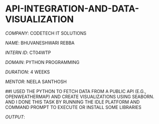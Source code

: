# API-INTEGRATION-AND-DATA-VISUALIZATION

*COMPANY*: CODETECH IT SOLUTIONS

*NAME*: BHUVANESHWARI REBBA

*INTERN ID*: CT04WTP

*DOMAIN*: PYTHON PROGRAMMING

*DURATION*: 4 WEEKS

*MENTOR*: NEELA SANTHOSH

##I USED THE PYTHON TO FETCH DATA FROM A PUBLIC API (E.G., OPENWEATHERMAP) AND CREATE VISUALIZATIONS USING SEABORN. AND I DONE THIS TASK BY RUNNING THE IDLE PLATFORM AND COMMAND PROMPT TO EXECUTE OR INSTALL SOME LIBRARIES

*OUTPUT*:

